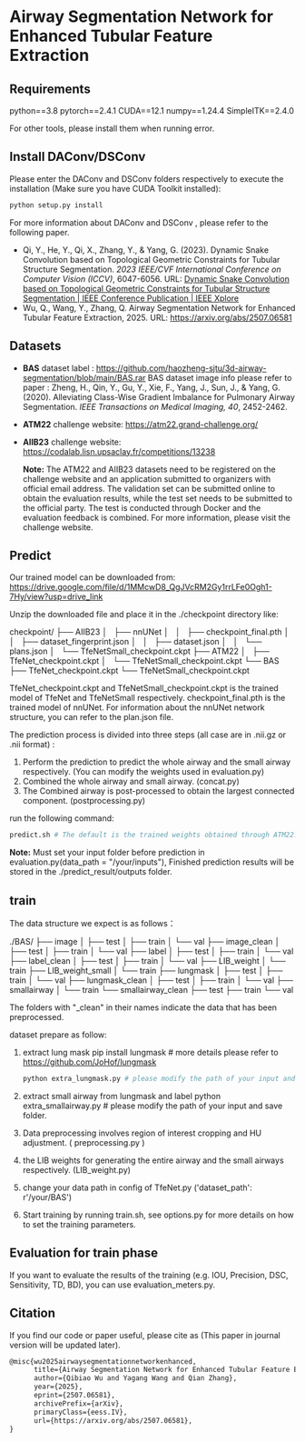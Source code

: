 # Airway Segmentation Network for Enhanced Tubular Feature Extraction
## Requirements

python==3.8
pytorch==2.4.1
CUDA==12.1
numpy==1.24.4
SimpleITK==2.4.0

For other tools, please install them when running error.

## Install DAConv/DSConv
Please enter the DAConv and DSConv folders respectively to execute the installation (Make sure you have CUDA Toolkit installed):

```bash
python setup.py install
```

For more information about DAConv and DSConv , please refer to the following paper.

- Qi, Y., He, Y., Qi, X., Zhang, Y., & Yang, G. (2023). Dynamic Snake Convolution based on Topological Geometric Constraints for Tubular Structure Segmentation. *2023 IEEE/CVF International Conference on Computer Vision (ICCV)*, 6047-6056. URL: [Dynamic Snake Convolution based on Topological Geometric Constraints for Tubular Structure Segmentation | IEEE Conference Publication | IEEE Xplore](https://ieeexplore.ieee.org/document/10378018/)
- Wu, Q., Wang, Y., Zhang, Q. Airway Segmentation Network for Enhanced Tubular Feature Extraction, 2025. URL: https://arxiv.org/abs/2507.06581

## Datasets

- **BAS** dataset label : https://github.com/haozheng-sjtu/3d-airway-segmentation/blob/main/BAS.rar
  BAS dataset image info please refer to paper : Zheng, H., Qin, Y., Gu, Y., Xie, F., Yang, J., Sun, J., & Yang, G. (2020). Alleviating Class-Wise Gradient Imbalance for Pulmonary Airway Segmentation. *IEEE Transactions on Medical Imaging, 40*, 2452-2462.

- **ATM22** challenge website: https://atm22.grand-challenge.org/

- **AIIB23** challenge website: https://codalab.lisn.upsaclay.fr/competitions/13238

  **Note:** The ATM22 and AIIB23 datasets need to be registered on the challenge website and an application submitted to organizers with official email address. The validation set can be submitted online to obtain the evaluation results, while the test set needs to be submitted to the official party. The test is conducted through Docker and the evaluation feedback is combined. For more information, please visit the challenge website.


## Predict
Our trained model can be downloaded from:
https://drive.google.com/file/d/1MMcwD8_QgJVcRM2Gy1rrLFe0Ogh1-7Hy/view?usp=drive_link

Unzip the downloaded file and place it in the ./checkpoint directory like:

checkpoint/
├── AIIB23
│   ├── nnUNet
│   │   ├── checkpoint_final.pth
│   │   ├── dataset_fingerprint.json
│   │   ├── dataset.json
│   │   └── plans.json
│   └── TfeNetSmall_checkpoint.ckpt
├── ATM22
│   ├── TfeNet_checkpoint.ckpt
│   └── TfeNetSmall_checkpoint.ckpt
└── BAS
    ├── TfeNet_checkpoint.ckpt
    └── TfeNetSmall_checkpoint.ckpt

TfeNet_checkpoint.ckpt and TfeNetSmall_checkpoint.ckpt is the trained model of TfeNet and TfeNetSmall respectively.   checkpoint_final.pth is the trained model of nnUNet.  For information about the nnUNet network structure, you can refer to the plan.json file.

The prediction process is divided into three steps (all case are in .nii.gz or .nii format) :
1. Perform the prediction to predict the whole airway and the small airway respectively. (You can modify the weights used in evaluation.py)
2. Combined the whole airway and small airway. (concat.py)
3. The Combined airway is post-processed to obtain the largest connected component. (postprocessing.py)

run the following command:

```bash
predict.sh # The default is the trained weights obtained through ATM22.
```

**Note:** Must set your input folder before prediction in evaluation.py(data_path = "/your/inputs"), Finished prediction results will be stored in the ./predict_result/outputs folder.

## train

The data structure we expect is as follows：

./BAS/
├── image
│   ├── test
│   ├── train
│   └── val
├── image_clean
│   ├── test
│   ├── train
│   └── val
├── label
│   ├── test
│   ├── train
│   └── val
├── label_clean
│   ├── test
│   ├── train
│   └── val
├── LIB_weight
│   └── train
├── LIB_weight_small
│   └── train
├── lungmask
│   ├── test
│   ├── train
│   └── val
├── lungmask_clean
│   ├── test
│   ├── train
│   └── val
├── smallairway
│   └── train
└── smallairway_clean
    ├── test
    ├── train
    └── val

The folders with "_clean" in their names indicate the data that has been preprocessed.



dataset prepare as follow:

1. extract lung mask
    pip install lungmask # more details please refer to https://github.com/JoHof/lungmask
    
    ```bash
    python extra_lungmask.py # please modify the path of your input and save folder.
    ```
    
2. extract small airway from lungmask and label
    python extra_smallairway.py # please modify the path of your input and save folder.

4. Data preprocessing involves region of interest cropping and HU adjustment. ( preprocessing.py )

5. the LIB weights for generating the entire airway and the small airways respectively. (LIB_weight.py)

6. change your data path in config of TfeNet.py ('dataset_path': r'/your/BAS')

7. Start training by running train.sh, see options.py for more details on how to set the training parameters.


## Evaluation for train phase
If you want to evaluate the results of the training (e.g. IOU, Precision, DSC, Sensitivity, TD, BD), you can use evaluation_meters.py.

## Citation

If you find our code or paper useful, please cite as (This paper in journal version will be updated later).

```latex
@misc{wu2025airwaysegmentationnetworkenhanced,
      title={Airway Segmentation Network for Enhanced Tubular Feature Extraction}, 
      author={Qibiao Wu and Yagang Wang and Qian Zhang},
      year={2025},
      eprint={2507.06581},
      archivePrefix={arXiv},
      primaryClass={eess.IV},
      url={https://arxiv.org/abs/2507.06581}, 
}
```





